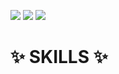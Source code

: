 
<a href="https://velog.io/@11_03/posts" target="_blank"><img src="https://img.shields.io/badge/velog-20C997?style=for-the-badge&logo=velog&logoColor=white"/></a>
<a href="https://www.instagram.com/miju__03" target="_blank"><img src="https://img.shields.io/badge/instagram-E4405F?style=for-the-badge&logo=instagram&logoColor=white"/></a>
<img src="https://img.shields.io/badge/gmail-EA4335?style=for-the-badge&logo=gmail&logoColor=white"/>

# ✨ SKILLS ✨
<!--
**alwn8918/alwn8918** is a ✨ _special_ ✨ repository because its `README.md` (this file) appears on your GitHub profile.

Here are some ideas to get you started:

- 🔭 I’m currently working on ...
- 🌱 I’m currently learning ...
- 👯 I’m looking to collaborate on ...
- 🤔 I’m looking for help with ...
- 💬 Ask me about ...
- 📫 How to reach me: ...
- 😄 Pronouns: ...
- ⚡ Fun fact: ...
-->
